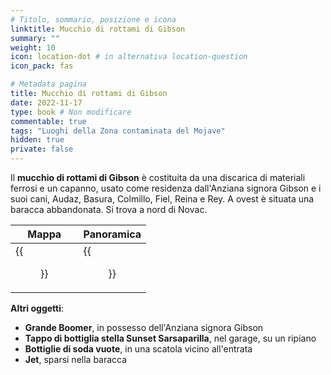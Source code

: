 ```yaml
---
# Titolo, sommario, posizione e icona
linktitle: Mucchio di rottami di Gibson
summary: ""
weight: 10
icon: location-dot # in alternativa location-question
icon_pack: fas

# Metadata pagina
title: Mucchio di rottami di Gibson
date: 2022-11-17
type: book # Non modificare
commentable: true
tags: "Luoghi della Zona contaminata del Mojave"
hidden: true
private: false
---
```


<div class="fnv">

Il **mucchio di rottami di Gibson** è costituita da una discarica di materiali ferrosi e un capanno, usato come residenza dall'Anziana signora Gibson e i suoi cani, Audaz, Basura, Colmillo, Fiel, Reina e Rey. A ovest è situata una baracca abbandonata. Si trova a nord di Novac.

| Mappa  | Panoramica |
| -----  | ---------- |
| {{<figure src="fnv/Gibson_Scrap_Yard_loc.webp">}}                    | {{<figure src="fnv/Gibsons_Scrap_Yard.webp">}}           | 

**Altri oggetti**:
- **Grande Boomer**, in possesso dell'Anziana signora Gibson
- **Tappo di bottiglia stella Sunset Sarsaparilla**, nel garage, su un ripiano
- **Bottiglie di soda vuote**, in una scatola vicino all'entrata
- **Jet**, sparsi nella baracca

</div>

